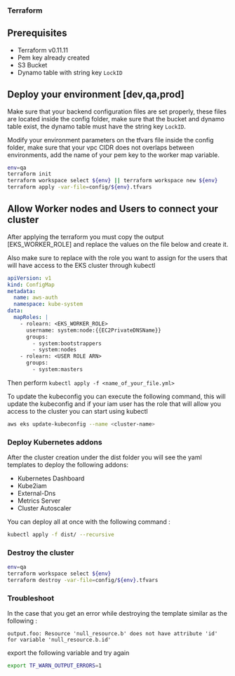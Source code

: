 ### Terraform

## Prerequisites 

- Terraform v0.11.11
- Pem key already created
- S3 Bucket
- Dynamo table with string key `LockID`
## Deploy your environment [dev,qa,prod]

Make sure that your backend configuration files are set properly, these files are located inside the config folder, make sure that the bucket and dynamo table exist, the dynamo table must have the string key `LockID`.

Modify your environment parameters on the tfvars file inside the config folder, make sure that your vpc CIDR does not overlaps between environments, add the name of your pem key to the worker map variable.

```sh
env=qa
terraform init
terraform workspace select ${env} || terraform workspace new ${env}
terraform apply -var-file=config/${env}.tfvars
```


## Allow Worker nodes and Users to connect your cluster

After applying the terraform you must copy the output [EKS_WORKER_ROLE]
and replace the values on the file below and create it.

Also make sure to replace <USER ROLE ARN> with the role you want to assign for the users that will have access to the EKS cluster through kubectl
```yaml
apiVersion: v1
kind: ConfigMap
metadata:
  name: aws-auth
  namespace: kube-system
data:
  mapRoles: |
    - rolearn: <EKS_WORKER_ROLE>
      username: system:node:{{EC2PrivateDNSName}}
      groups:
        - system:bootstrappers
        - system:nodes
    - rolearn: <USER ROLE ARN>
      groups:
        - system:masters
```
Then perform `kubectl apply -f <name_of_your_file.yml>`

To update the kubeconfig you can execute the following command, this will update the kubeconfig and if your iam user has the role that will allow you access to the cluster you can start using kubectl

```sh
aws eks update-kubeconfig --name <cluster-name>
```
### Deploy Kubernetes addons

After the cluster creation under the dist folder you will see the yaml templates to deploy the following addons:

- Kubernetes Dashboard
- Kube2iam
- External-Dns
- Metrics Server
- Cluster Autoscaler

You can deploy all at once with the following command :
```sh
kubectl apply -f dist/ --recursive
```

### Destroy the cluster

```sh
env=qa
terraform workspace select ${env}
terraform destroy -var-file=config/${env}.tfvars

```

### Troubleshoot

In the case that you get an error while destroying the template similar as the following :

```
output.foo: Resource 'null_resource.b' does not have attribute 'id' for variable 'null_resource.b.id'
```
export the following variable and try again

```bash
export TF_WARN_OUTPUT_ERRORS=1
```